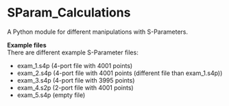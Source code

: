 # SParam_Calculations
A Python module for different manipulations with S-Parameters.

**Example files** <br/>
There are different example S-Parameter files: <br/>

* exam_1.s4p (4-port file with 4001 points) <br/>
* exam_2.s4p (4-port file with 4001 points (different file than exam_1.s4p)) <br/>
* exam_3.s4p (4-port file with 3995 points) <br/>
* exam_4.s2p (2-port file with 4001 points) <br/>
* exam_5.s4p (empty file) <br/>

